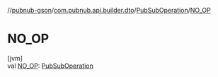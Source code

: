 //[pubnub-gson](../../../index.md)/[com.pubnub.api.builder.dto](../index.md)/[PubSubOperation](index.md)/[NO_OP](-n-o_-o-p.md)

# NO_OP

[jvm]\
val [NO_OP](-n-o_-o-p.md): [PubSubOperation](index.md)
